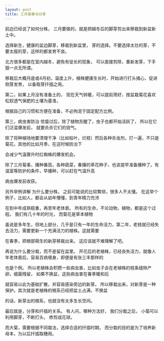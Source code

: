 ```yaml
---
layout: post
title: 三月菊事与分芽
---
```


前边已经说了如何分株，  三月要做的，就是把越冬后的脚芽剪出来移栽到新盆新土中。

选择新生，健康的盆边脚芽，移栽到新盆里， 芽的选择。不要选择太壮的芽，不要太瘦的芽，这样的都发育不良。

北方很多都是在室内越冬，避免有徒长的现象， 可以直接剪除，重新发芽，下手狠一点无所谓。



移栽后大概月底或4月初，温度上升，植株健康生长时，开始进行打头摘心，促进侧芽发育， 以备取芽扦插之用。



第二，如果上月没有准备土的， 现在天气转暖，可以提前筛好，按盆栽菊花喜欢 松软透气保肥的土壤为基准，

根据自己的习惯和方便在准备，不必拘泥于固定配方比例。



第三，病虫害防治  惊蛰过后，除了植物苏醒了，虫子也都开始活跃了， 所以在它们泛滥爆发前， 就要杀杀它们的锐气。

除了将种植场地要清理干净（比如枯叶，烂枝）然后各种杀虫剂，打一遍，不只是菊花，其他的比如月季，在这时候防治下

会减少气温骤升时红蜘蛛的爆发机会。



除了三月菊事，播种番茄，各种蔬菜，春播的草花种子，也该提早准备播种了。有温室等防护的条件，早播种，可以赶在气温升高

病虫爆发前收获。



另外举例讲解 为什么要分株， 之前可能说的比较繁琐，很多人不太懂。 在这举个例子，比如人，都会从幼年懵懂，到青年精力充沛

在到中年成熟稳重，再至年老体衰。 所有的生命，不论动物，植物，都是这个过程。 我们有几十年的时光， 而菊花是草本植物

虽说是多年生，但地上部分，几乎是只有一年的生命活力，第二年，老枝就已经失去活力，需要更新一个充满活力的植株。这就需要

在春季，把根部萌生的新芽移栽出来。 这应该就不难理解了吧。



再说为什么要分栽，而不是留在盆里。 开花后的老植株，已经丧失活力，就像人年老体衰后，容易百病缠身，即便是有张三丰那样的

也是个例。  所以老植株会积攒一些病虫害，比如虫子会在老植株的枝条缝隙产卵，细菌残留， 如果不换盆，这些病虫害在春季暖和后

就容易以此为基础扩散，并容易感染旁边的新芽。 所以移栽出来，对新芽是一种保护。其次就是老植株的根系已经把盆土占满，不换盆

的话，新芽出的根系，也就没有太多生长空间。 



最后就是，分芽和扦插的关系。  有人问，哪种方法好，  我们分栽之后， 小菊可以利用脚芽，不断打头， 修剪成花球。

而大菊，需要根据不同栽法，选择合适的扦插时期， 而分栽的目的是为了培养新母本，为以后扦插取穗用。 
